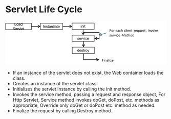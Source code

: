 
# Servlet Life Cycle

![Servlet Life Cycle](https://github.com/SuneetPatil/Java-Servlets/blob/master/Images/ServletLifeCycle.png)

* If an instance of the servlet does not exist, the Web container loads the class. 
* Creates an instance of the servlet class. 
* Initializes the servlet instance by calling the init method.
* Invokes the service method, passing a request and response object, For Http Servlet, Service method invokes doGet, doPost, etc. methods as appropriate,  Override only doGet or doPost etc. method as needed.
* Finalize the request by calling Destroy method.
